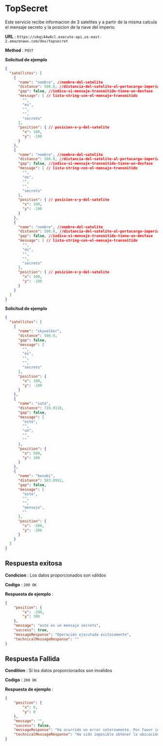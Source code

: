 # TopSecret

Este servicio recibe informacion de 3 satelites y a partir de la misma calcula el mensaje secreto y la posicion de la nave del imperio.

**URL** : `https://ukqi44w6cl.execute-api.us-east-2.amazonaws.com/dev/topsecret`

**Method** : `POST`

**Solicitud de ejemplo**

```json
{
  "satellites": [
    {
      "name": "nombre", //nombre-del-satelite
      "distance": 500.0, //distancia-del-satelite-al-portacarga-imperial
      "gap": false, //indica-si-mensaje-transmitido-tiene-un-desfase
      "message": [ // lista-string-con-el-mensaje-transmitido
        "",
        "es",
        "",
        "",
        "secreto"
      ],
      "position": { // posicion-x-y-del-satelite
        "x": 100,
        "y": -100
      }
    },
    {
      "name": "nombre", //nombre-del-satelite
      "distance": 500.0, //distancia-del-satelite-al-portacarga-imperial
      "gap": false, //indica-si-mensaje-transmitido-tiene-un-desfase
      "message": [ // lista-string-con-el-mensaje-transmitido
        "",
        "es",
        "",
        "",
        "secreto"
      ],
      "position": { // posicion-x-y-del-satelite
        "x": 100,
        "y": -100
      }
    },
    {
      "name": "nombre", //nombre-del-satelite
      "distance": 500.0, //distancia-del-satelite-al-portacarga-imperial
      "gap": false, //indica-si-mensaje-transmitido-tiene-un-desfase
      "message": [ // lista-string-con-el-mensaje-transmitido
        "",
        "es",
        "",
        "",
        "secreto"
      ],
      "position": { // posicion-x-y-del-satelite
        "x": 100,
        "y": -100
      }
    }
  ]
}
```

**Solicitud de ejemplo**

```json
{
  "satellites": [
    {
      "name": "skywalker",
      "distance": 500.0,
      "gap": false,
      "message": [
        "",
        "es",
        "",
        "",
        "secreto"
      ],
      "position": {
        "x": 100,
        "y": -100
      }
    },
    {
      "name": "sato",
      "distance": 728.0110,
      "gap": false,
      "message": [
        "este",
        "",
        "un",
        "",
        ""
      ],
      "position": {
        "x": 500,
        "y": 100
      }
    },
    {
      "name": "kenobi",
      "distance": 583.0952,
      "gap": false,
      "message": [
        "este",
        "",
        "",
        "mensaje",
        ""
      ],
      "position": {
        "x": -500,
        "y": -200
      }
    }
  ]
}
```

## Respuesta exitosa

**Condicion** : Los datos proporcionados son válidos

**Codigo** : `200 OK`

**Respuesta de ejemplo** :

```json
{
    "position": {
        "x": -200,
        "y": 300
    },
    "message": "este es un mensaje secreto",
    "success": true,
    "messageResponse": "Operación ejecutada exitosamente",
    "technicalMessageResponse": ""
}
```

## Respuesta Fallida

**Condition** : Si los datos proporcionados son invalidos

**Codigo** : `200 OK`

**Respuesta de ejemplo** :

```json
{
    "position": {
        "x": 0,
        "y": 0
    },
    "message": "",
    "success": false,
    "messageResponse": "Ha ocurrido un error internamente. Por favor intente mas tarde",
    "technicalMessageResponse": "Ha sido imposible obtener la ubicación del satélite imperial"
}
```